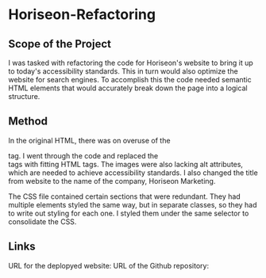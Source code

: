 # Horiseon-Refactoring

## Scope of the Project
I was tasked with refactoring the code for Horiseon's website to bring it up to today's accessibility standards. This in turn would also optimize the website for search engines. To accomplish this the code needed semantic HTML elements that would accurately break down the page into a logical structure.

## Method
In the original HTML, there was on overuse of the <div> tag. I went through the code and replaced the <div> tags with fitting HTML tags. The images were also lacking alt attributes, which are needed to achieve accessibility standards. I also changed the title from website to the name of the company, Horiseon Marketing.

The CSS file contained certain sections that were redundant. They had multiple elements styled the same way, but in separate classes, so they had to write out styling for each one. I styled them under the same selector to consolidate the CSS.

## Links
URL for the deplopyed website:
URL of the Github repository:





